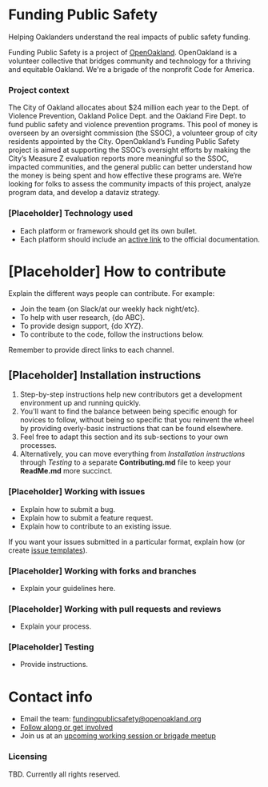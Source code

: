# Funding Public Safety
Helping Oaklanders understand the real impacts of public safety funding.

Funding Public Safety is a project of [OpenOakland](https://openoakland.org). OpenOakland is a volunteer collective that bridges community and technology for a thriving and equitable Oakland. We're a brigade of the nonprofit Code for America.

### Project context

The City of Oakland allocates about $24 million each year to the Dept. of Violence Prevention, Oakland Police Dept. and the Oakland Fire Dept. to fund public safety and violence prevention programs. This pool of money is overseen by an oversight commission (the SSOC), a volunteer group of city residents appointed by the City. OpenOakland’s Funding Public Safety project is aimed at supporting the SSOC’s oversight efforts by making the City’s Measure Z evaluation reports more meaningful so the SSOC, impacted communities, and the general public can better understand how the money is being spent and how effective these programs are. We’re looking for folks to assess the community impacts of this project, analyze program data, and develop a dataviz strategy.

### [Placeholder] Technology used

- Each platform or framework should get its own bullet.
- Each platform should include an [active link](#) to the official documentation.

# [Placeholder] How to contribute

Explain the different ways people can contribute. For example:

- Join the team {on Slack/at our weekly hack night/etc}.
- To help with user research, {do ABC}.
- To provide design support, {do XYZ}.
- To contribute to the code, follow the instructions below.

Remember to provide direct links to each channel.

## [Placeholder] Installation instructions

1. Step-by-step instructions help new contributors get a development environment up and running quickly.
2. You'll want to find the balance between being specific enough for novices to follow, without being so specific that you reinvent the wheel by providing overly-basic instructions that can be found elsewhere.
3. Feel free to adapt this section and its sub-sections to your own processes.
4. Alternatively, you can move everything from *Installation instructions* through *Testing* to a separate **Contributing.md** file to keep your **ReadMe.md** more succinct.


### [Placeholder] Working with issues

- Explain how to submit a bug.
- Explain how to submit a feature request.
- Explain how to contribute to an existing issue.

If you want your issues submitted in a particular format, explain how (or create [issue templates](https://help.github.com/en/articles/creating-issue-templates-for-your-repository)).


### [Placeholder] Working with forks and branches

- Explain your guidelines here.


### [Placeholder] Working with pull requests and reviews

- Explain your process.


### [Placeholder] Testing

- Provide instructions.


# Contact info

- Email the team: [fundingpublicsafety@openoakland.org](mailto:fundingpublicsafety@openoakland.org)
- [Follow along or get involved](bit.ly/fps-interest)
- Join us at an [upcoming working session or brigade meetup](https://openoakland.org/calendar)

### Licensing

TBD. Currently all rights reserved.
